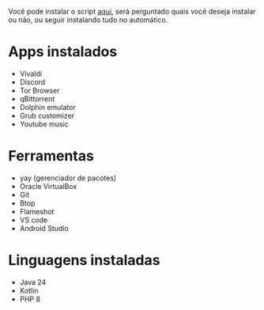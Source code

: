 Você pode instalar o script [aqui](https://github.com/AndreKaled/Arch-Config/blob/main/apps.sh), será perguntado quais você deseja instalar ou não, ou seguir instalando tudo no automático.

# Apps instalados
- Vivaldi
- Discord
- Tor Browser
- qBittorrent
- Dolphin emulator
- Grub customizer
- Youtube music

# Ferramentas
- yay (gerenciador de pacotes)
- Oracle VirtualBox
- Git
- Btop
- Flameshot
- VS code
- Android Studio

# Linguagens instaladas
- Java 24
- Kotlin
- PHP 8 